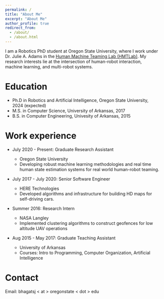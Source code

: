 ```yaml
---
permalink: /
title: "About Me"
excerpt: "About Me"
author_profile: true
redirect_from: 
  - /about/
  - /about.html
---
```


I am a Robotics PhD student at Oregon State University, where I work under Dr. Julie A. Adams in the [Human Machine Teaming Lab (HMTLab)](http://research.engr.oregonstate.edu/hmtl/). My research interests lie at the intersection of human-robot interaction, machine learning, and multi-robot systems.


Education
======
* Ph.D in Robotics and Artificial Intelligence, Oregon State University, 2024 (expected)
* M.S. in Computer Science, University of Arkansas, 2017
* B.S. in Computer Engineering, Univesity of Arkansas, 2015

Work experience
======
* July 2020 - Present: Graduate Research Assistant
  * Oregon State University
  * Developing robust machine learning methodologies and real time human state estimation systems for real world human-robot teaming.
  
* July 2017 - July 2020: Senior Software Engineer
  * HERE Technologies
  * Developed algorithms and infrastructure for building HD maps for self-driving cars.

* Summer 2016: Research Intern
  * NASA Langley
  * Implemented clustering algorithms to construct geofences for low altitude UAV operations
  
* Aug 2015 - May 2017: Graduate Teaching Assistant
  * University of Arkansas
  * Courses: Intro to Programming, Computer Organization, Artificial Intelligence

Contact
======
Email: bhagatsj < at > oregonstate < dot > edu